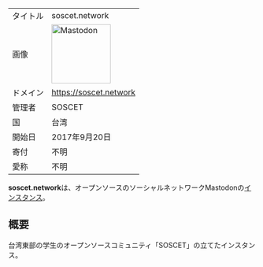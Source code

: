 <div>

|          |                                                                                                                                                                                                                                                                                                        |
|----------|--------------------------------------------------------------------------------------------------------------------------------------------------------------------------------------------------------------------------------------------------------------------------------------------------------|
| タイトル | soscet.network                                                                                                                                                                                                                                                                                         |
| 画像     | [<img src="/images/thumb/0/00/Mastodon_logo.png/120px-Mastodon_logo.png" srcset="/images/thumb/0/00/Mastodon_logo.png/180px-Mastodon_logo.png 1.5x, /images/0/00/Mastodon_logo.png 2x" width="120" height="120" alt="Mastodon" />](/%E3%83%95%E3%82%A1%E3%82%A4%E3%83%AB:Mastodon_logo.png "Mastodon") |
| ドメイン | <a href="https://soscet.network" rel="nofollow">https://soscet.network</a>                                                                                                                                                                                                                             |
| 管理者   | SOSCET                                                                                                                                                                                                                                                                                                 |
| 国       | 台湾                                                                                                                                                                                                                                                                                                   |
| 開始日   | 2017年9月20日                                                                                                                                                                                                                                                                                          |
| 寄付     | 不明                                                                                                                                                                                                                                                                                                   |
| 愛称     | 不明                                                                                                                                                                                                                                                                                                   |

**soscet.network**は、オープンソースのソーシャルネットワークMastodonの[インスタンス](/%E3%82%A4%E3%83%B3%E3%82%B9%E3%82%BF%E3%83%B3%E3%82%B9 "インスタンス")。

## 概要

台湾東部の学生のオープンソースコミュニティ「SOSCET」の立てたインスタンス。

</div>
